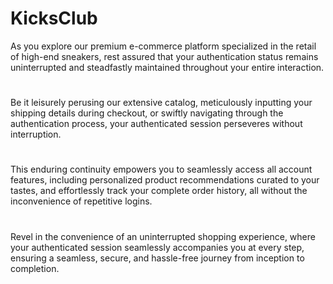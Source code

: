 # KicksClub

As you explore our premium e-commerce platform specialized in the retail of high-end sneakers, rest assured that your authentication status remains uninterrupted and steadfastly maintained throughout your entire interaction.

#

Be it leisurely perusing our extensive catalog, meticulously inputting your shipping details during checkout, or swiftly navigating through the authentication process, your authenticated session perseveres without interruption.

#

This enduring continuity empowers you to seamlessly access all account features, including personalized product recommendations curated to your tastes, and effortlessly track your complete order history, all without the inconvenience of repetitive logins.

#

Revel in the convenience of an uninterrupted shopping experience, where your authenticated session seamlessly accompanies you at every step, ensuring a seamless, secure, and hassle-free journey from inception to completion.
